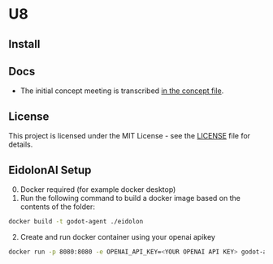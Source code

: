 # U8

## Install

## Docs
- The initial concept meeting is transcribed [in the concept file](docs/concept.md).

## License
This project is licensed under the MIT License - see the [LICENSE](./LICENSE) file for details.

## EidolonAI Setup
0. Docker required (for example docker desktop)
1. Run the following command to build a docker image based on the contents of the folder:
  ```bash
  docker build -t godot-agent ./eidolon
  ```
2. Create and run docker container using your openai apikey
  ```bash
  docker run -p 8080:8080 -e OPENAI_API_KEY=<YOUR OPENAI API KEY> godot-agent
  ```
